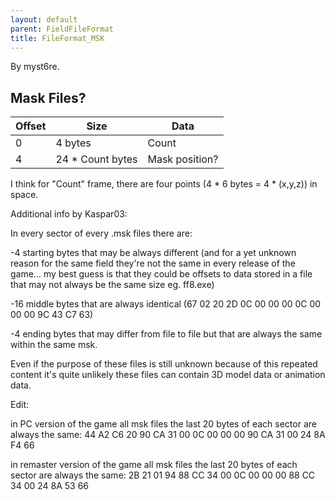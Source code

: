```yaml
---
layout: default
parent: FieldFileFormat
title: FileFormat_MSK
---
```


By myst6re.

## Mask Files?

| Offset | Size              | Data           |
|--------|-------------------|----------------|
| 0      | 4 bytes           | Count          |
| 4      | 24 \* Count bytes | Mask position? |

I think for "Count" frame, there are four points (4 \* 6 bytes = 4 \* (x,y,z)) in space.

Additional info by Kaspar03:

In every sector of every .msk files there are:

-4 starting bytes that may be always different (and for a yet unknown reason for the same field they're not the same in every release of the game... my best guess is that they could be offsets to data stored in a file that may not always be the same size eg. ff8.exe)

-16 middle bytes that are always identical (67 02 20 2D 0C 00 00 00 0C 00 00 00 9C 43 C7 63)

-4 ending bytes that may differ from file to file but that are always the same within the same msk.

Even if the purpose of these files is still unknown because of this repeated content it's quite unlikely these files can contain 3D model data or animation data.

Edit:

in PC version of the game all msk files the last 20 bytes of each sector are always the same: 44 A2 C6 20 90 CA 31 00 0C 00 00 00 90 CA 31 00 24 8A F4 66

in remaster version of the game all msk files the last 20 bytes of each sector are always the same: 2B 21 01 94 88 CC 34 00 0C 00 00 00 88 CC 34 00 24 8A 53 66
